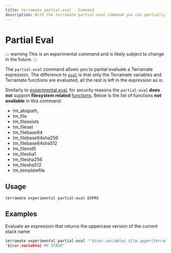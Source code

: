 ```yaml
---
title: terramate partial-eval - Command
description: With the terramate partial-eval command you can partially evaluate a Terramate expression.
---
```


# Partial Eval

::: warning
This is an experimental command and is likely subject to change in the future.
:::

The `partial-eval` command allows you to partial evaluate a Terramate expression. The difference to [`eval`](./eval.md) is that only the Terramate variables and Terramate functions are evaluated, all
the rest is left in the expression as is.

Similarly to [experimental eval](./eval.md), for security reasons the `partial-eval` **does not** 
support **filesystem related** [functions](../code-generation/functions/index.md).
Below is the list of functions **not available** in this command:

- tm_abspath,
- tm_file
- tm_fileexists
- tm_fileset
- tm_filebase64
- tm_filebase64sha256
- tm_filebase64sha512
- tm_filemd5
- tm_filesha1
- tm_filesha256
- tm_filesha512
- tm_templatefile

## Usage

`terramate experimental partial-eval EXPRS`

## Examples

Evaluate an expression that returns the uppercase version of the current stack name: 

```bash
terramate experimental partial-eval '"${var.variable} ${tm_upper(terramate.stack.name)}"'
"${var.variable} MY STACK"
```
